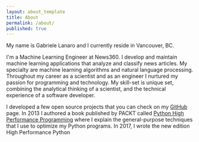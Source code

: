 ```yaml
---
layout: about_template
title: About
permalink: /about/
published: true
---
```

My name is Gabriele Lanaro and I currently reside in Vancouver, BC. 

I'm a Machine Learning Engineer at News360. I develop and maintain machine learning applications that analyze and classify news articles. My specialty are machine learning algorithms and natural language processing. Throughout my career as a scientist and as an engineer I nurtured my passion for programming and technology. My skill-set is unique set, combining the analytical thinking of a scientist, and the technical experience of a software developer.

I developed a few open source projects that you can check on my [GitHub](https://github.com/gabrielelanaro) page. In 2013 I authored a book published by PACKT called [Python High Performance Programming](http://www.amazon.com/gp/product/1783288450/) where I explain the general-purpose techniques that I use to optimize my Python programs. In 2017, I wrote the new edition High Performance Python
